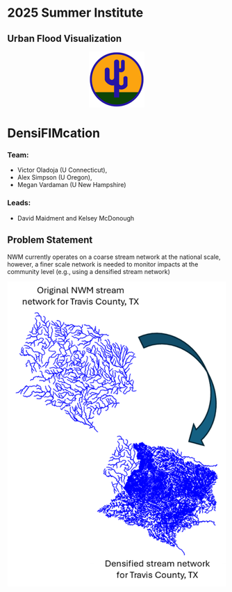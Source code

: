 # 2025 Summer Institute
## Urban Flood Visualization

<div align="center"> <img src="img/logo.png"> </div>

# DensiFIMcation

### Team: 
- Victor Oladoja (U Connecticut), 
- Alex Simpson (U Oregon), 
- Megan Vardaman (U New Hampshire) 

### Leads: 
- David Maidment and Kelsey McDonough

## Problem Statement
NWM currently operates on a coarse stream network at the national scale, however, a finer scale network is needed to monitor impacts at the community level (e.g., using a densified stream network)
<div align="center"> <img src="img/NWM_DEN.png"> </div>
